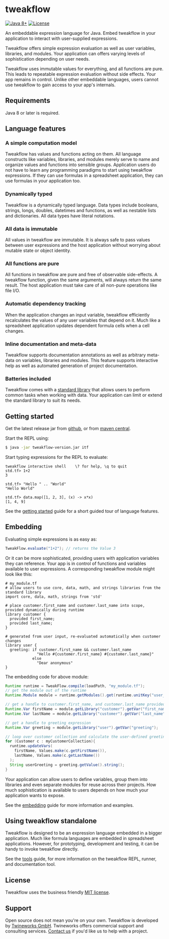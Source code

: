 # tweakflow

[![Java 8+](https://img.shields.io/badge/java-8+-4c7e9f.svg)](http://java.oracle.com) [![License](https://img.shields.io/badge/license-MIT-blue.svg)](https://raw.githubusercontent.com/twineworks/tweakflow/master/LICENSE.txt)

An embeddable expression language for Java. Embed tweakflow in your application to interact with user-supplied expressions.

Tweakflow offers simple expression evaluation as well as user variables, libraries, and modules. Your application can offers varying levels of sophistication depending on user needs.

Tweakflow uses immutable values for everything, and all functions are pure. This leads to repeatable expression evaluation without side effects. Your app remains in control. Unlike other embeddable languages, users cannot use tweakflow to gain access to your app's internals.

## Requirements
Java 8 or later is required.

## Language features

### A simple computation model
Tweakflow has values and functions acting on them. All language constructs like variables, libraries, and modules merely serve to name and organize values and functions into sensible groups. Application users do not have to learn any programming paradigms to start using tweakflow expressions. If they can use formulas in a spreadsheet application, they can use formulas in your application too.

### Dynamically typed
Tweakflow is a dynamically typed language. Data types include booleans, strings, longs, doubles, datetimes and functions, as well as nestable lists and dictionaries. All data types have literal notations.

### All data is immutable
All values in tweakflow are immutable. It is always safe to pass values between user expressions and the host application without worrying about mutable state or object identity.

### All functions are pure
All functions in tweakflow are pure and free of observable side-effects. A tweakflow function, given the same arguments, will always return the same result. The host application must take care of all non-pure operations like file I/O.

### Automatic dependency tracking
When the application changes an input variable, tweakflow efficiently recalculates the values of any user variables that depend on it. Much like a spreadsheet application updates dependent formula cells when a cell changes.

### Inline documentation and meta-data
Tweakflow supports documentation annotations as well as arbitrary meta-data on variables, libraries and modules. This feature supports interactive help as well as automated generation of project documentation.

### Batteries included
Tweakflow comes with a [standard library](https://twineworks.github.io/tweakflow/modules/std.html) that allows users to perform common tasks when working with data. Your application can limit or extend the standard library to suit its needs.

## Getting started
Get the latest release jar from [github](https://github.com/twineworks/tweakflow/releases/latest), or from [maven central](http://repo1.maven.org/maven2/com/twineworks/tweakflow/).

Start the REPL using:  
```bash
$ java -jar tweakflow-version.jar itf
```

Start typing expressions for the REPL to evaluate:
```tweakflow
tweakflow interactive shell    \? for help, \q to quit
std.tf> 1+2
3

std.tf> "Hello " .. "World"
"Hello World"

std.tf> data.map([1, 2, 3], (x) -> x*x)
[1, 4, 9]
```

See the [getting started](https://twineworks.github.io/tweakflow/getting-started.html) guide for a short guided tour of language features.

## Embedding
Evaluating simple expressions is as easy as:

```java
TweakFlow.evaluate("1+2"); // returns the Value 3
```

Or it can be more sophisticated, providing users with application variables they can reference. Your app is in control of functions and variables available to user expressions. A corresponding tweakflow module might look like this:

```tweakflow
# my_module.tf
# allow users to use core, data, math, and strings libraries from the standard library
import core, data, math, strings from 'std'

# place customer.first_name and customer.last_name into scope, provided dynamically during runtime
library customer {
  provided first_name;
  provided last_name;
}

# generated from user input, re-evaluated automatically when customer changes
library user {
  greeting: if customer.first_name && customer.last_name
              "Hello #{customer.first_name} #{customer.last_name}"
            else
              "Dear anonymous"
}
```

The embedding code for above module:

```java
Runtime runtime = TweakFlow.compile(loadPath, "my_module.tf");
// get the module out of the runtime
Runtime.Module module = runtime.getModules().get(runtime.unitKey("user_module.tf"));

// get a handle to customer.first_name, and customer.last_name provided vars
Runtime.Var firstName = module.getLibrary("customer").getVar("first_name");
Runtime.Var lastName = module.getLibrary("customer").getVar("last_name");

// get a handle to greeting expression
Runtime.Var greeting = module.getLibrary("user").getVar("greeting");

// loop over customer collection and calculate the user-defined greeting
for (Customer c : myCustomerCollection){
  runtime.updateVars(
    firstName, Values.make(c.getFirstName()),
    lastName, Values.make(c.getLastName())
  );
  String userGreeting = greeting.getValue().string();
}
```

Your application can allow users to define variables, group them into libraries and even separate modules for reuse across their projects. How much sophistication is available to users depends on how much your application wants to expose.

See the [embedding](https://twineworks.github.io/tweakflow/embedding.html) guide for more information and examples.

## Using tweakflow standalone
Tweakflow is designed to be an expression language embedded in a bigger application. Much like formula languages are embedded in spreadsheet applications. However, for prototyping, development and testing, it can be handy to invoke tweakflow directly.

See the [tools](https://twineworks.github.io/tweakflow/tools.html) guide, for more information on the tweakflow REPL, runner, and documentation tool.

## License
Tweakflow uses the business friendly [MIT license](https://opensource.org/licenses/MIT).

## Support
Open source does not mean you're on your own. Tweakflow is developed by [Twineworks GmbH](http://twineworks.com). Twineworks offers commercial support and consulting services. [Contact us](mailto:hi@twineworks.com) if you'd like us to help with a project.